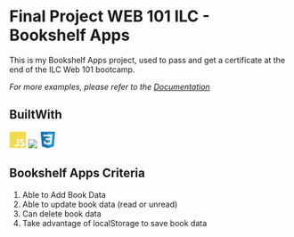 # Final Project WEB 101 ILC - Bookshelf Apps

This is my Bookshelf Apps project, used to pass and get a certificate at the end of the ILC Web 101 bootcamp.

_For more examples, please refer to the [Documentation](https://final-project-ilc.vercel.app)_

## BuiltWith

<code><a href="https://www.javascript.com/" target="_blank"><img height="30" src="https://raw.githubusercontent.com/devicons/devicon/master/icons/javascript/javascript-plain.svg"></a></code>
<code><a href="https://www.w3schools.com/html/" target="_blank"><img height="30" src="https://www.vectorlogo.zone/logos/w3_html5/w3_html5-icon.svg"></a></code>
<code><a href="https://www.w3schools.com/css/" target="_blank"><img height="30" src="https://raw.githubusercontent.com/devicons/devicon/master/icons/css3/css3-original.svg"></a></code>

## Bookshelf Apps Criteria

1. Able to Add Book Data
2. Able to update book data (read or unread)
3. Can delete book data
4. Take advantage of localStorage to save book data
